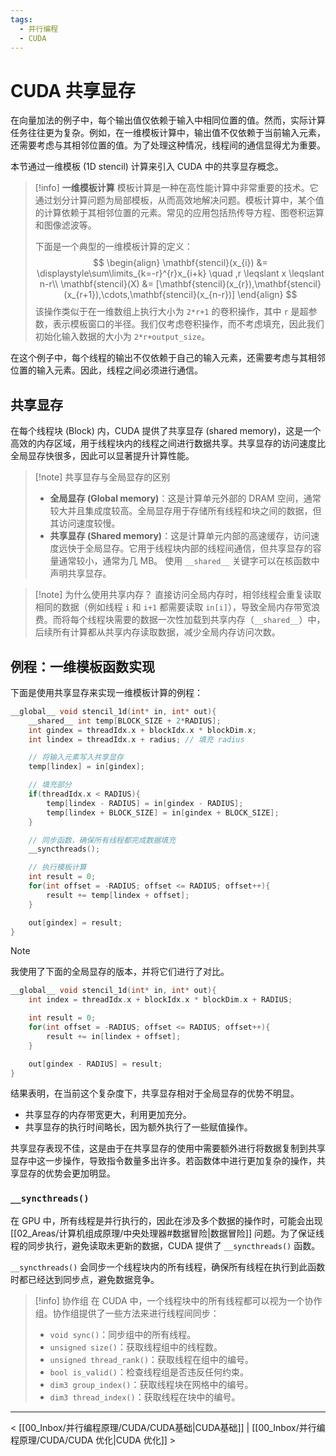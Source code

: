 ```yaml
---
tags:
  - 并行编程
  - CUDA
---
```


# CUDA 共享显存

在向量加法的例子中，每个输出值仅依赖于输入中相同位置的值。然而，实际计算任务往往更为复杂。例如，在一维模板计算中，输出值不仅依赖于当前输入元素，还需要考虑与其相邻位置的值。为了处理这种情况，线程间的通信显得尤为重要。

本节通过一维模板 (1D stencil) 计算来引入 CUDA 中的共享显存概念。

> [!info] **一维模板计算**
> 模板计算是一种在高性能计算中非常重要的技术。它通过划分计算问题为局部模板，从而高效地解决问题。模板计算中，某个值的计算依赖于其相邻位置的元素。常见的应用包括热传导方程、图卷积运算和图像滤波等。
>
> 下面是一个典型的一维模板计算的定义：
> $$
> \begin{align}
> \mathbf{stencil}(x_{i}) &= \displaystyle\sum\limits_{k=-r}^{r}x_{i+k} \quad ,r \leqslant x \leqslant n-r\\
> \mathbf{stencil}(X) &= [\mathbf{stencil}(x_{r}),\mathbf{stencil}(x_{r+1}),\cdots,\mathbf{stencil}(x_{n-r})]
> \end{align}
> $$
该操作类似于在一维数组上执行大小为 `2*r+1` 的卷积操作，其中 `r` 是超参数，表示模板窗口的半径。我们仅考虑卷积操作，而不考虑填充，因此我们初始化输入数据的大小为 `2*r+output_size`。

在这个例子中，每个线程的输出不仅依赖于自己的输入元素，还需要考虑与其相邻位置的输入元素。因此，线程之间必须进行通信。

## 共享显存

在每个线程块 (Block) 内，CUDA 提供了共享显存 (shared memory)，这是一个高效的内存区域，用于线程块内的线程之间进行数据共享。共享显存的访问速度比全局显存快很多，因此可以显著提升计算性能。

> [!note] 共享显存与全局显存的区别
> - **全局显存 (Global memory)**：这是计算单元外部的 DRAM 空间，通常较大并且集成度较高。全局显存用于存储所有线程和块之间的数据，但其访问速度较慢。
> - **共享显存 (Shared memory)**：这是计算单元内部的高速缓存，访问速度远快于全局显存。它用于线程块内部的线程间通信，但共享显存的容量通常较小，通常为几 MB。
> 使用 `__shared__` 关键字可以在核函数中声明共享显存。

> [!note] 为什么使用共享内存？
> 直接访问全局内存时，相邻线程会重复读取相同的数据（例如线程 `i` 和 `i+1` 都需要读取 `in[i]`），导致全局内存带宽浪费。而将每个线程块需要的数据一次性加载到共享内存（`__shared__`）中，后续所有计算都从共享内存读取数据，减少全局内存访问次数。

## 例程：一维模板函数实现

下面是使用共享显存来实现一维模板计算的例程：

```cpp
__global__ void stencil_1d(int* in, int* out){
    __shared__ int temp[BLOCK_SIZE + 2*RADIUS];
    int gindex = threadIdx.x + blockIdx.x * blockDim.x;
    int lindex = threadIdx.x + radius; // 填充 radius

    // 将输入元素写入共享显存
    temp[lindex] = in[gindex];

    // 填充部分
    if(threadIdx.x < RADIUS){
        temp[lindex - RADIUS] = in[gindex - RADIUS];
        temp[lindex + BLOCK_SIZE] = in[gindex + BLOCK_SIZE];
    }

    // 同步函数，确保所有线程都完成数据填充
    __syncthreads();

    // 执行模板计算
    int result = 0;
    for(int offset = -RADIUS; offset <= RADIUS; offset++){
        result += temp[lindex + offset];
    }

    out[gindex] = result;
}
```

> [!note]
> 我使用了下面的全局显存的版本，并将它们进行了对比。
> ```cpp
> __global__ void stencil_1d(int* in, int* out){
>     int index = threadIdx.x + blockIdx.x * blockDim.x + RADIUS;
> 
>     int result = 0;
>     for(int offset = -RADIUS; offset <= RADIUS; offset++){
>         result += in[lindex + offset];
>     }
> 
>     out[gindex - RADIUS] = result;
> }
> ```
> 结果表明，在当前这个复杂度下，共享显存相对于全局显存的优势不明显。
> - 共享显存的内存带宽更大，利用更加充分。
> - 共享显存的执行时间略长，因为额外执行了一些赋值操作。
>
> 共享显存表现不佳，这是由于在共享显存的使用中需要额外进行将数据复制到共享显存中这一步操作，导致指令数量多出许多。若函数体中进行更加复杂的操作，共享显存的优势会更加明显。

### `__syncthreads()`

在 GPU 中，所有线程是并行执行的，因此在涉及多个数据的操作时，可能会出现 [[02_Areas/计算机组成原理/中央处理器#数据冒险|数据冒险]] 问题。为了保证线程的同步执行，避免读取未更新的数据，CUDA 提供了 `__syncthreads()` 函数。

`__syncthreads()` 会同步一个线程块内的所有线程，确保所有线程在执行到此函数时都已经达到同步点，避免数据竞争。

> [!info] 协作组
> 在 CUDA 中，一个线程块中的所有线程都可以视为一个协作组。协作组提供了一些方法来进行线程间同步：
>
> - `void sync()`：同步组中的所有线程。
> - `unsigned size()`：获取线程组中的线程数。
> - `unsigned thread_rank()`：获取线程在组中的编号。
> - `bool is_valid()`：检查线程组是否违反任何约束。
> - `dim3 group_index()`：获取线程块在网格中的编号。
> - `dim3 thread_index()`：获取线程在块中的编号。

---
< [[00_Inbox/并行编程原理/CUDA/CUDA基础|CUDA基础]] | [[00_Inbox/并行编程原理/CUDA/CUDA 优化|CUDA 优化]] >
